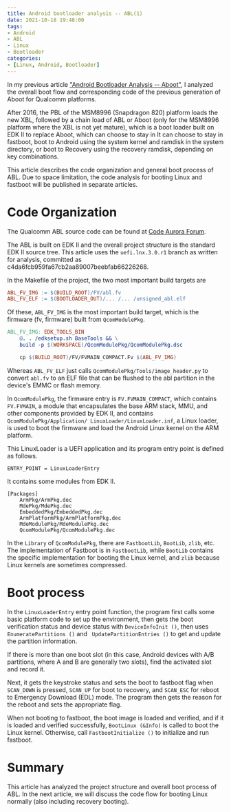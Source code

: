 ```yaml
---
title: Android bootloader analysis -- ABL(1)
date: 2021-10-18 19:48:00
tags:
- Android
- ABL
- Linux
- Bootloader
categories:
- [Linux, Android, Bootloader]
---
```


In my previous article ["Android Bootloader Analysis -- Aboot"](https://blog.inoki.cc/2021/10/17/android-bootloader-analysis-aboot-en/), I analyzed the overall boot flow and corresponding code of the previous generation of Aboot for Qualcomm platforms.

After 2016, the PBL of the MSM8996 (Snapdragon 820) platform loads the new XBL, followed by a chain load of ABL or Aboot (only for the MSM8996 platform where the XBL is not yet mature), which is a boot loader built on EDK II to replace Aboot, which can choose to stay in It can choose to stay in fastboot, boot to Android using the system kernel and ramdisk in the system directory, or boot to Recovery using the recovery ramdisk, depending on key combinations.

This article describes the code organization and general boot process of ABL. Due to space limitation, the code analysis for booting Linux and fastboot will be published in separate articles.

# Code Organization

The Qualcomm ABL source code can be found at [Code Aurora Forum](https://source.codeaurora.org/quic/la/abl/tianocore/edk2/).

The ABL is built on EDK II and the overall project structure is the standard EDK II source tree. This article uses the `uefi.lnx.3.0.r1` branch as written for analysis, committed as c4da6fcb959fa67cb2aa89007beebfab66226268.

In the Makefile of the project, the two most important build targets are

```makefile
ABL_FV_IMG := $(BUILD_ROOT)/FV/abl.fv
ABL_FV_ELF := $(BOOTLOADER_OUT)/... /... /unsigned_abl.elf
```

Of these, ``ABL_FV_IMG`` is the most important build target, which is the firmware (fv, firmware) built from ``QcomModulePkg``.

```makefile
ABL_FV_IMG: EDK_TOOLS_BIN
	@. . /edksetup.sh BaseTools && \
	build -p $(WORKSPACE)/QcomModulePkg/QcomModulePkg.dsc

    cp $(BUILD_ROOT)/FV/FVMAIN_COMPACT.Fv $(ABL_FV_IMG)
```

Whereas `ABL_FV_ELF` just calls `QcomModulePkg/Tools/image_header.py` to convert `abl.fv` to an ELF file that can be flushed to the abl partition in the device's EMMC or flash memory.

In `QcomModulePkg`, the firmware entry is `FV.FVMAIN_COMPACT`, which contains `FV.FVMAIN`, a module that encapsulates the base ARM stack, MMU, and other components provided by EDK II, and contains `QcomModulePkg/Application/ LinuxLoader/LinuxLoader.inf`, a Linux loader, is used to boot the firmware and load the Android Linux kernel on the ARM platform.

This LinuxLoader is a UEFI application and its program entry point is defined as follows.

```
ENTRY_POINT = LinuxLoaderEntry
```

It contains some modules from EDK II.

```
[Packages]
	ArmPkg/ArmPkg.dec
	MdePkg/MdePkg.dec
	EmbeddedPkg/EmbeddedPkg.dec
	ArmPlatformPkg/ArmPlatformPkg.dec
	MdeModulePkg/MdeModulePkg.dec
	QcomModulePkg/QcomModulePkg.dec
```

In the `Library` of `QcomModulePkg`, there are `FastbootLib`, `BootLib`, `zlib`, etc. The implementation of Fastboot is in `FastbootLib`, while `BootLib` contains the specific implementation for booting the Linux kernel, and `zlib` because Linux kernels are sometimes compressed.

# Boot process

In the `LinuxLoaderEntry` entry point function, the program first calls some basic platform code to set up the environment, then gets the boot verification status and device status with `DeviceInfoInit ()`, then uses `EnumeratePartitions ()` and ` UpdatePartitionEntries ()` to get and update the partition information.

If there is more than one boot slot (in this case, Android devices with A/B partitions, where A and B are generally two slots), find the activated slot and record it.

Next, it gets the keystroke status and sets the boot to fastboot flag when `SCAN_DOWN` is pressed, `SCAN_UP` for boot to recovery, and `SCAN_ESC` for reboot to Emergency Download (EDL) mode. The program then gets the reason for the reboot and sets the appropriate flag.

When not booting to fastboot, the boot image is loaded and verified, and if it is loaded and verified successfully, `BootLinux (&Info)` is called to boot the Linux kernel. Otherwise, call `FastbootInitialize ()` to initialize and run fastboot.

# Summary

This article has analyzed the project structure and overall boot process of ABL. In the next article, we will discuss the code flow for booting Linux normally (also including recovery booting).
